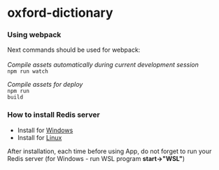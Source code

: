 # oxford-dictionary

<h3>Using webpack</h3>
Next commands should be used for webpack:<br><br>
<i>Compile assets automatically during current development session</i><br />
<code>npm run watch</code>

<i>Compile assets for deploy</i> <br />
<code>npm run build</code>

<h3>How to install Redis server</h3>


- Install for <a href="https://redis.io/docs/getting-started/installation/install-redis-on-windows/">Windows</a> <br />
- Install for <a href="https://redis.io/docs/getting-started/installation/install-redis-on-linux/">Linux</a> <br />

After installation, each time before using App, do not forget to run your Redis server (for Windows - run WSL program <b>start->"WSL"</b>)
